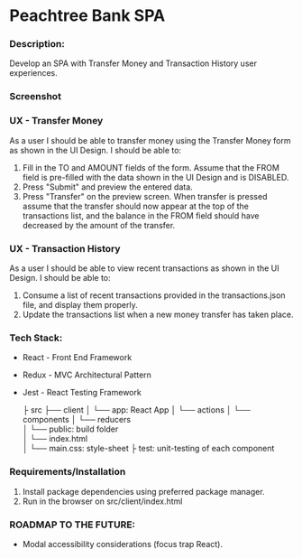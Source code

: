 # Peachtree Bank SPA

### Description:

Develop an SPA with Transfer Money and Transaction History user experiences.

### Screenshot



### UX - Transfer Money

As a user I should be able to transfer money using the Transfer Money form as shown in the UI Design. I should be able to:
1. Fill in the TO and AMOUNT fields of the form. Assume that the FROM field is pre-filled with the data shown in the UI Design and is DISABLED.
2. Press "Submit" and preview the entered data.
3. Press "Transfer" on the preview screen. When transfer is pressed assume that the transfer should now appear at the top of the transactions list, and the balance in the FROM field should have decreased by the amount of the transfer.

### UX - Transaction History

As a user I should be able to view recent transactions as shown in the UI Design. I should be able to:
1. Consume a list of recent transactions provided in the transactions.json file, and display them properly.
2. Update the transactions list when a new money transfer has taken place.

### Tech Stack:

* React - Front End Framework

* Redux - MVC Architectural Pattern

* Jest - React Testing Framework

    ├ src
    ├── client
    │ └── app: React App
    │ 	└── actions
    │ 	└── components
    │ 	└── reducers        
    │ └── public: build folder   
    │ └── index.html    
    │ └── main.css: style-sheet
    ├ test: unit-testing of each component

### Requirements/Installation

1. Install package dependencies using preferred package manager.
2. Run in the browser on src/client/index.html

### ROADMAP TO THE FUTURE:

* Modal accessibility considerations (focus trap React).
